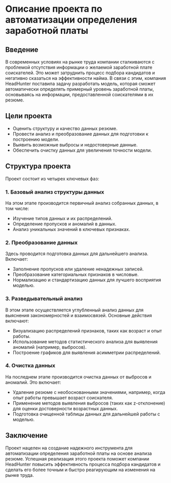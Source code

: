 # Описание проекта по автоматизации определения заработной платы

## Введение
В современных условиях на рынке труда компании сталкиваются с проблемой отсутствия информации о желаемой заработной плате соискателей. Это может затруднить процесс подбора кандидатов и негативно сказаться на эффективности найма. В связи с этим, компания HeadHunter поставила задачу разработать модель, которая сможет автоматически определять примерный уровень заработной платы, основываясь на информации, предоставленной соискателями в их резюме.

## Цели проекта
- Оценить структуру и качество данных резюме.
- Провести анализ и преобразование данных для подготовки к построению модели.
- Выявить возможные выбросы и недостоверные данные.
- Обеспечить очистку данных для увеличения точности модели.

## Структура проекта
Проект состоит из четырех ключевых фаз:

### 1. Базовый анализ структуры данных
На этом этапе производится первичный анализ собранных данных, в том числе:
- Изучение типов данных и их распределений.
- Определение пропусков и аномалий в данных.
- Анализ уникальных значений в ключевых признаках.

### 2. Преобразование данных
Здесь проводится подготовка данных для дальнейшего анализа. Включает:
- Заполнение пропусков или удаление ненадежных записей.
- Преобразование категориальных признаков в числовые.
- Нормализацию и стандартизацию данных для лучшего восприятия моделью.

### 3. Разведывательный анализ
В этом этапе осуществляется углубленный анализ данных для выяснения закономерностей и взаимосвязей. Основные действия включают:
- Визуализацию распределений признаков, таких как возраст и опыт работы.
- Использование методов статистического анализа для выявления аномалий (например, выбросов).
- Построение графиков для выявления асимметрии распределений.

### 4. Очистка данных
На последнем этапе производится очистка данных от выбросов и аномалий. Это включает:
- Удаление резюме с необоснованными значениями, например, когда опыт работы превышает возраст соискателя.
- Применение методов выявления выбросов (таких как z-отклонение) для оценки достоверности возрастных данных.
- Подготовка очищенной таблицы данных для дальнейшей работы с моделью.

## Заключение
Проект нацелен на создание надежного инструмента для автоматизации определения заработной платы на основе анализа резюме. Успешная реализация этого проекта поможет компании HeadHunter повысить эффективность процесса подбора кандидатов и сделать его более точным и быстро реагирующим на изменения на рынке труда.
